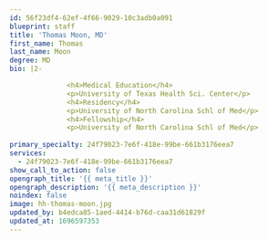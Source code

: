 ```yaml
---
id: 56f23df4-62ef-4f66-9029-10c3adb0a091
blueprint: staff
title: 'Thomas Moon, MD'
first_name: Thomas
last_name: Moon
degree: MD
bio: |2-

              <h4>Medical Education</h4>
              <p>University of Texas Health Sci. Center</p>
              <h4>Residency</h4>
              <p>University of North Carolina Schl of Med</p>
              <h4>Fellowship</h4>
              <p>University of North Carolina Schl of Med</p>
          
primary_specialty: 24f79023-7e6f-418e-99be-661b3176eea7
services:
  - 24f79023-7e6f-418e-99be-661b3176eea7
show_call_to_action: false
opengraph_title: '{{ meta_title }}'
opengraph_description: '{{ meta_description }}'
noindex: false
image: hh-thomas-moon.jpg
updated_by: b4edca85-1aed-4414-b76d-caa31d61829f
updated_at: 1696597353
---
```

